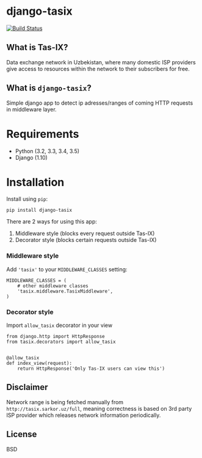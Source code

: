 # django-tasix

[![Build
Status](https://travis-ci.org/muminoff/django-tasix.svg?branch=master)](https://travis-ci.org/muminoff/django-tasix)

## What is Tas-IX?
Data exchange network in Uzbekistan, where many domestic ISP providers give access to resources within the network to their subscribers for free.

## What is `django-tasix`?
Simple django app to detect ip adresses/ranges of coming HTTP requests in middleware layer.

# Requirements

* Python (3.2, 3.3, 3.4, 3.5)
* Django (1.10)

# Installation

Install using `pip`:

    pip install django-tasix

There are 2 ways for using this app:

1. Middleware style (blocks every request outside Tas-IX)
2. Decorator style (blocks certain requests outside Tas-IX)

### Middleware style

Add `'tasix'` to your `MIDDLEWARE_CLASSES` setting:

    MIDDLEWARE_CLASSES = (
        # other middleware classes
        'tasix.middleware.TasixMiddleware',
    )

### Decorator style

Import `allow_tasix` decorator in your view

    from django.http import HttpResponse
    from tasix.decorators import allow_tasix


    @allow_tasix
    def index_view(request):
        return HttpResponse('Only Tas-IX users can view this')


## Disclaimer
Network range is being fetched manually from `http://tasix.sarkor.uz/full`, meaning correctness is based on 3rd party ISP provider which releases network information periodically.

## License
BSD
